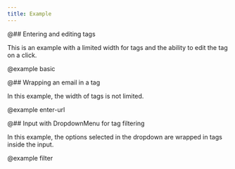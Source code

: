 ```yaml
---
title: Example
---
```


@## Entering and editing tags

This is an example with a limited width for tags and the ability to edit the tag on a click.

@example basic

@## Wrapping an email in a tag

In this example, the width of tags is not limited.

@example enter-url

@## Input with DropdownMenu for tag filtering

In this example, the options selected in the dropdown are wrapped in tags inside the input.

@example filter
